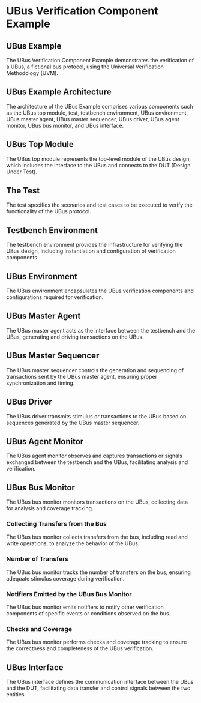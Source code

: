 # UBus Verification Component Example

## UBus Example
The UBus Verification Component Example demonstrates the verification of a UBus, a fictional bus protocol, using the Universal Verification Methodology (UVM).

## UBus Example Architecture
The architecture of the UBus Example comprises various components such as the UBus top module, test, testbench environment, UBus environment, UBus master agent, UBus master sequencer, UBus driver, UBus agent monitor, UBus bus monitor, and UBus interface.

## UBus Top Module
The UBus top module represents the top-level module of the UBus design, which includes the interface to the UBus and connects to the DUT (Design Under Test).

## The Test
The test specifies the scenarios and test cases to be executed to verify the functionality of the UBus protocol.

## Testbench Environment
The testbench environment provides the infrastructure for verifying the UBus design, including instantiation and configuration of verification components.

## UBus Environment
The UBus environment encapsulates the UBus verification components and configurations required for verification.

## UBus Master Agent
The UBus master agent acts as the interface between the testbench and the UBus, generating and driving transactions on the UBus.

## UBus Master Sequencer
The UBus master sequencer controls the generation and sequencing of transactions sent by the UBus master agent, ensuring proper synchronization and timing.

## UBus Driver
The UBus driver transmits stimulus or transactions to the UBus based on sequences generated by the UBus master sequencer.

## UBus Agent Monitor
The UBus agent monitor observes and captures transactions or signals exchanged between the testbench and the UBus, facilitating analysis and verification.

## UBus Bus Monitor
The UBus bus monitor monitors transactions on the UBus, collecting data for analysis and coverage tracking.

### Collecting Transfers from the Bus
The UBus bus monitor collects transfers from the bus, including read and write operations, to analyze the behavior of the UBus.

### Number of Transfers
The UBus bus monitor tracks the number of transfers on the bus, ensuring adequate stimulus coverage during verification.

### Notifiers Emitted by the UBus Bus Monitor
The UBus bus monitor emits notifiers to notify other verification components of specific events or conditions observed on the bus.

### Checks and Coverage
The UBus bus monitor performs checks and coverage tracking to ensure the correctness and completeness of the UBus verification.

## UBus Interface
The UBus interface defines the communication interface between the UBus and the DUT, facilitating data transfer and control signals between the two entities.

